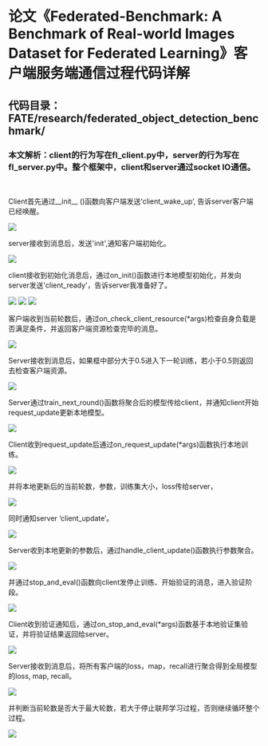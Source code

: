 # 论文《Federated-Benchmark: A Benchmark of Real-world Images Dataset for Federated Learning》客户端服务端通信过程代码详解

## 代码目录：FATE/research/federated_object_detection_benchmark/

### 本文解析：client的行为写在fl_client.py中，server的行为写在fl_server.py中。整个框架中，client和server通过socket IO通信。

<br>

Client首先通过__init__ ()函数向客户端发送‘client_wake_up’, 告诉server客户端已经唤醒。

<img src=https://raw.githubusercontent.com/Catherineylp/federated_object_detection_benchmark_CodeAnalysis/master/1.jpg>

server接收到消息后，发送'init',通知客户端初始化。

<img src=https://raw.githubusercontent.com/Catherineylp/federated_object_detection_benchmark_CodeAnalysis/master/2.jpg>

client接收到初始化消息后，通过on_init()函数进行本地模型初始化，并发向server发送'client_ready'，告诉server我准备好了。

<img src=https://raw.githubusercontent.com/Catherineylp/federated_object_detection_benchmark_CodeAnalysis/master/3.jpg>
<img src=https://raw.githubusercontent.com/Catherineylp/federated_object_detection_benchmark_CodeAnalysis/master/4.jpg>
<img src=https://raw.githubusercontent.com/Catherineylp/federated_object_detection_benchmark_CodeAnalysis/master/5.jpg>

客户端收到当前轮数后，通过on_check_client_resource(*args)检查自身负载是否满足条件，并返回客户端资源检查完毕的消息。

<img src=https://raw.githubusercontent.com/Catherineylp/federated_object_detection_benchmark_CodeAnalysis/master/6.jpg>

Server接收到消息后，如果框中部分大于0.5进入下一轮训练，若小于0.5则返回去检查客户端资源。

<img src=https://raw.githubusercontent.com/Catherineylp/federated_object_detection_benchmark_CodeAnalysis/master/7.jpg>

Server通过train_next_round()函数将聚合后的模型传给client，并通知client开始request_update更新本地模型。

<img src=https://raw.githubusercontent.com/Catherineylp/federated_object_detection_benchmark_CodeAnalysis/master/8.jpg>

Client收到request_update后通过on_request_update(*args)函数执行本地训练。

<img src=https://raw.githubusercontent.com/Catherineylp/federated_object_detection_benchmark_CodeAnalysis/master/9.jpg>

并将本地更新后的当前轮数，参数，训练集大小，loss传给server，

<img src=https://raw.githubusercontent.com/Catherineylp/federated_object_detection_benchmark_CodeAnalysis/master/10.jpg>

同时通知server ‘client_update’。

<img src=https://raw.githubusercontent.com/Catherineylp/federated_object_detection_benchmark_CodeAnalysis/master/11.jpg>

Server收到本地更新的参数后，通过handle_client_update()函数执行参数聚合。

<img src=https://raw.githubusercontent.com/Catherineylp/federated_object_detection_benchmark_CodeAnalysis/master/12.jpg>

并通过stop_and_eval()函数向client发停止训练、开始验证的消息，进入验证阶段。

<img src=https://raw.githubusercontent.com/Catherineylp/federated_object_detection_benchmark_CodeAnalysis/master/13.jpg>

Client收到验证通知后，通过on_stop_and_eval(*args)函数基于本地验证集验证，并将验证结果返回给server。

<img src=https://raw.githubusercontent.com/Catherineylp/federated_object_detection_benchmark_CodeAnalysis/master/14.jpg>

Server接收到消息后，将所有客户端的loss，map，recall进行聚合得到全局模型的loss, map, recall。

<img src=https://raw.githubusercontent.com/Catherineylp/federated_object_detection_benchmark_CodeAnalysis/master/15.jpg>

并判断当前轮数是否大于最大轮数，若大于停止联邦学习过程，否则继续循环整个过程。

<img src=https://raw.githubusercontent.com/Catherineylp/federated_object_detection_benchmark_CodeAnalysis/master/16.jpg>


